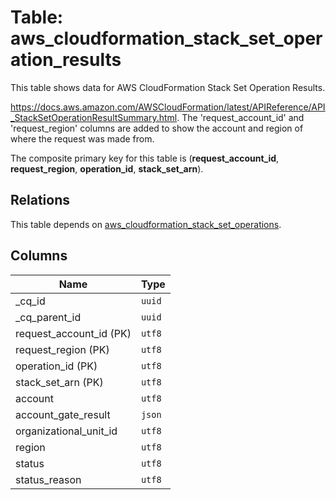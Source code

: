 # Table: aws_cloudformation_stack_set_operation_results

This table shows data for AWS CloudFormation Stack Set Operation Results.

https://docs.aws.amazon.com/AWSCloudFormation/latest/APIReference/API_StackSetOperationResultSummary.html.
The 'request_account_id' and 'request_region' columns are added to show the account and region of where the request was made from.

The composite primary key for this table is (**request_account_id**, **request_region**, **operation_id**, **stack_set_arn**).

## Relations

This table depends on [aws_cloudformation_stack_set_operations](aws_cloudformation_stack_set_operations.md).

## Columns

| Name          | Type          |
| ------------- | ------------- |
|_cq_id|`uuid`|
|_cq_parent_id|`uuid`|
|request_account_id (PK)|`utf8`|
|request_region (PK)|`utf8`|
|operation_id (PK)|`utf8`|
|stack_set_arn (PK)|`utf8`|
|account|`utf8`|
|account_gate_result|`json`|
|organizational_unit_id|`utf8`|
|region|`utf8`|
|status|`utf8`|
|status_reason|`utf8`|